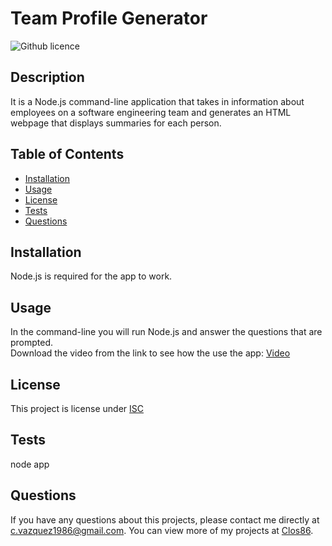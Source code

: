 # Team Profile Generator
  ![Github licence](http://img.shields.io/badge/license-ISC-blue.svg)  
  ## Description 
  It is a Node.js command-line application that takes in information about employees on a software engineering team and generates an HTML webpage that displays summaries for each person.
  ## Table of Contents
  * [Installation](#installation)
  * [Usage](#usage)
  * [License](#license)  
  * [Tests](#tests)
  * [Questions](#questions)
  
  ## Installation 
  Node.js is required for the app to work.
  ## Usage 
  In the command-line you will run Node.js and answer the questions that are prompted.  
  Download the video from the link to see how the use the app: [Video](https://drive.google.com/file/d/1an0yK4qETexuzXewTFCUvt3HujpgH5sV/view)
  
  ## License 
  This project is license under [ISC](https://choosealicense.com/licenses/ISC/)
  ## Tests
  node app
  ## Questions
  If you have any questions about this projects, please contact me directly at [c.vazquez1986@gmail.com](mailto:c.vazquez1986@gmail.com). You can view more of my projects at [Clos86](https://github.com/Clos86).
